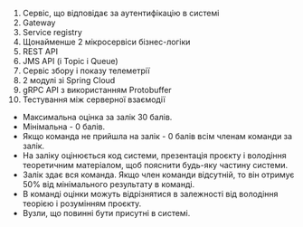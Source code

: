1) Сервіс, що відповідає за аутентифікацію в системі
2) Gateway
3) Service registry
4) Щонайменше 2 мікросервіси бізнес-логіки
5) REST API
6) JMS API (i Topic i Queue)
7) Сервіс збору і показу телеметрії
8) 2 модулі зі Spring Cloud
9) gRPC API з використанням Protobuffer
10) Тестування між серверної взаємодії

* Максимальна оцінка за залік 30 балів.
* Мінімальна - 0 балів. 
* Якщо команда не прийшла на залік - 0 балів всім членам команди за залік. 
* На заліку оцінюється код системи, презентація проєкту і володіння теоретичним матеріалом, щоб пояснити будь-яку частину системи. 
* Залік здає вся команда. Якщо член команди відсутній, то він отримує 50% від мінімального результату в команді. 
* В команді оцінки можуть відрізнятися в залежності від володіння теорією і розумінням проєкту. 
* Вузли, що повинні бути присутні в системі.